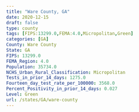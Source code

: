 ```yaml
---
title: "Ware County, GA"
date: 2020-12-15
draft: false
type: county
tags: [FIPS:13299.0,FEMA:4.0,Micropolitan,Green]
categories: [GA]
County: Ware County
State: GA
FIPS: 13299.0
FEMA_Region: 4.0
Population: 35734.0
NCHS_Urban_Rural_Classification: Micropolitan
Tests_in_prior_14_days: 1275.0
Fourteen_day_test_rate_per_100000: 3568.0
Percent_Positivity_in_prior_14_days: 0.027
Level: Green
url: /states/GA/ware-county
---
```



